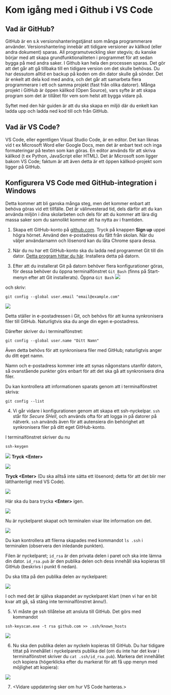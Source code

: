 # Kom igång med i Github i VS Code
## Vad är GitHub?
GitHub är en s.k versionshanteringstjänst som många programmerare använder. Versionshantering innebär att tidigare versioner av källkod (eller andra dokument) sparas. All programutveckling sker stegvis; du kanske börjar med att skapa grundfunktionaliteten i programmet för att sedan bygga på med andra saker. I Github kan hela den processen sparas. Det gör att det går att gå tillbaka till en tidigare version om det skulle behövas. Du har dessutom alltid en backup på koden om din dator skulle gå sönder. Det är enkelt att dela kod med andra, och det går att samarbeta flera programmerare i ett och samma projekt (fast från olika datorer). Många projekt i GitHub är öppen källkod (Open Source), vars syfte är att skapa program som det är tillåtet för vem som helst att bygga vidare på. 

Syftet med den här guiden är att du ska skapa en miljö där du enkelt kan ladda upp och ladda ned kod till och från GitHub.

## Vad är VS Code?
VS Code, eller egentligen Visual Studio Code, är en editor. Det kan liknas vid t ex Microsoft Word eller Google Docs, men det är enbart text och inga formateringar på texten som kan göras. En editor används för att skriva källkod (t ex Python, JavaScript eller HTML). Det är Microsoft som ligger bakom VS Code; faktum är att även detta är ett öppen källkod-projekt som ligger på GitHub.

## Konfigurera VS Code med GitHub-integration i Windows
Detta kommer att bli ganska många steg, men det kommer enbart att behöva göras vid ett tillfälle. Det är välinvesterad tid, dels därför att du kan använda miljön i dina skolarbeten och dels för att du kommer att lära dig massa saker som du sannolikt kommer att ha nytta av i framtiden.

1. Skapa ett GitHub-konto på [github.com](https://github.com). Tryck på knappen **Sign up** uppei högra hörnet. Använd den e-postadress du fått från skolan. När du väljer användarnamn och lösenord kan du låta Chrome spara dessa.

2. När du nu har ett GitHub-konto ska du ladda ned programmet Git till din dator. [Detta program hittar du här](https://git-scm.com/download/). Installera detta på datorn.

3. Efter att du installerat Git på datorn behöver flera konfigurationer göras, för dessa behöver du öppna terminalfönstret `Git Bash` (finns på Start-menyn efter att Git installerats). Öppna `Git Bash`
![](git_start_menu.png)


och skriv:

```
git config --global user.email "email@example.com"
```
![](git_config_mail.png)

Detta ställer in e-postadressen i Git, och behövs för att kunna synkronisera filer till GitHub. Naturligtvis ska du ange din egen e-postadress.

Därefter skriver du i terminalfönstret:

```
git config --global user.name "Ditt Namn"
```

Även detta behövs för att synkronisera filer med GitHub; naturligtvis anger du ditt eget namn.

Namn och e-postadress kommer inte att synas någonstans utanför datorn, så ovanstående punkter görs enbart för att det ska gå att synkronisera dina filer.

Du kan kontrollera att informationen sparats genom att i terminalfönstret skriva:

```
git config --list
```

4. Vi går vidare i konfigurationen genom att skapa ett ssh-nyckelpar. `ssh` står för *Secure SHell*, och används ofta för att logga in på datorer på nätverk. `ssh` används även för att autensiera din behörighet att synkronisera filer på ditt eget GitHub-konto.

I terminalfönstret skriver du nu

```
ssh-keygen
```

![](ssh_step_01.png)
**Tryck \<Enter>**

![](ssh_step_02.png)

**Tryck \<Enter>** (Du ska alltså inte sätta ett lösenord; detta för att det blir mer lätthanterligt med VS Code).

![](ssh_step_03.png)

Här ska du bara trycka **\<Enter>** igen.

![](ssh_step_04.png)

Nu är nyckelparet skapat och terminalen visar lite information om det.

![](ssh_step_05.png)

Du kan kontrollera att filerna skapades med kommandot `ls .ssh` i terminalen (observera den inledande punkten).

Filen är nyckelparet; `id_rsa` är den privata delen i paret och ska inte lämna din dator. `id_rsa.pub` är den publika delen och dess innehåll ska kopieras till GitHub (beskrivs i punkt 6 nedan).

Du ska titta på den publika delen av nyckelparet:

![](ssh_step_06.png)

I och med det är själva skapandet av nyckelparet klart (men vi har en bit kvar att gå, så stäng inte terminalfönstret ännu!).


5. Vi måste ge ssh tillåtelse att ansluta till GitHub. Det görs med kommandot

```
ssh-keyscan.exe -t rsa github.com >> .ssh/known_hosts
```

![](ssh_step_07.png)

6. Nu ska den publika delen av nyckeln kopieras till GitHub. Du har tidigare tittat på innehållet i nyckelparets publika del (om du inte har det kvar i terminalfönstret skriver du `cat .ssh/id_rsa.pub`). Markera det innehållet och kopiera (högerklicka efter du markerat för att få upp menyn med möjlighet att kopiera):

![](ssh_step_09.png)



7. \<Vidare uppdatering sker om hur VS Code hanteras.>

